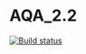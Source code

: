 # AQA_2.2
[![Build status](https://ci.appveyor.com/api/projects/status/76amb2danirgc88v?svg=true)](https://ci.appveyor.com/project/Alexabelyatskaya/aqa-2-2)

